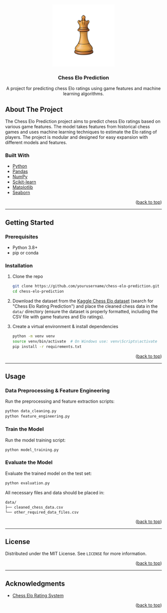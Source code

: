 
<!-- Improved compatibility of back to top link -->

<a id="readme-top"></a>

<!-- PROJECT LOGO -->

<br />
<div align="center">
  <img src="images/logo.png" alt="Chess Elo Prediction Logo" width="200" height="200">
  <h3 align="center">Chess Elo Prediction</h3>
  <p align="center">
    A project for predicting chess Elo ratings using game features and machine learning algorithms.
  </p>
</div>

## About The Project

The Chess Elo Prediction project aims to predict chess Elo ratings based on various game features. The model takes features from historical chess games and uses machine learning techniques to estimate the Elo rating of players. The project is modular and designed for easy expansion with different models and features.

### Built With

* [Python](https://www.python.org/)
* [Pandas](https://pandas.pydata.org/)
* [NumPy](https://numpy.org/)
* [Scikit-learn](https://scikit-learn.org/stable/)
* [Matplotlib](https://matplotlib.org/)
* [Seaborn](https://seaborn.pydata.org/)

<p align="right">(<a href="#readme-top">back to top</a>)</p>

---

## Getting Started

### Prerequisites

* Python 3.8+
* pip or conda

### Installation

1. Clone the repo

   ```bash
   git clone https://github.com/yourusername/chess-elo-prediction.git
   cd chess-elo-prediction
   ```

2. Download the dataset from the [Kaggle Chess Elo dataset](https://www.kaggle.com/datasets) (search for "Chess Elo Rating Prediction") and place the cleaned chess data in the `data/` directory (ensure the dataset is properly formatted, including the CSV file with game features and Elo ratings).

3. Create a virtual environment & install dependencies

   ```bash
   python -m venv venv
   source venv/bin/activate  # On Windows use: venv\Scripts\activate
   pip install -r requirements.txt
   ```

<p align="right">(<a href="#readme-top">back to top</a>)</p>

---

## Usage

### Data Preprocessing & Feature Engineering

Run the preprocessing and feature extraction scripts:

```bash
python data_cleaning.py
python feature_engineering.py
```

### Train the Model

Run the model training script:

```bash
python model_training.py
```

### Evaluate the Model

Evaluate the trained model on the test set:

```bash
python evaluation.py
```

All necessary files and data should be placed in:

```
data/
├── cleaned_chess_data.csv
└── other_required_data_files.csv
```

<p align="right">(<a href="#readme-top">back to top</a>)</p>

---

## License

Distributed under the MIT License. See `LICENSE` for more information.

<p align="right">(<a href="#readme-top">back to top</a>)</p>

---

## Acknowledgments

* [Chess Elo Rating System](https://en.wikipedia.org/wiki/Elo_rating_system)

<p align="right">(<a href="#readme-top">back to top</a>)</p>

<!-- MARKDOWN LINKS -->

[contributors-shield]: https://img.shields.io/github/contributors/yourusername/chess-elo-prediction.svg?style=for-the-badge
[contributors-url]: https://github.com/yourusername/chess-elo-prediction/graphs/contributors
[forks-shield]: https://img.shields.io/github/forks/yourusername/chess-elo-prediction.svg?style=for-the-badge
[forks-url]: https://github.com/yourusername/chess-elo-prediction/network/members
[stars-shield]: https://img.shields.io/github/stars/yourusername/chess-elo-prediction.svg?style=for-the-badge
[stars-url]: https://github.com/yourusername/chess-elo-prediction/stargazers
[issues-shield]: https://img.shields.io/github/issues/yourusername/chess-elo-prediction.svg?style=for-the-badge
[issues-url]: https://github.com/yourusername/chess-elo-prediction/issues
[license-shield]: https://img.shields.io/github/license/yourusername/chess-elo-prediction.svg?style=for-the-badge
[license-url]: https://github.com/yourusername/chess-elo-prediction/blob/main/LICENSE
[linkedin-shield]: https://img.shields.io/badge/-LinkedIn-black.svg?style=for-the-badge&logo=linkedin&colorB=555
[linkedin-url]: https://www.linkedin.com/in/mauriciovillavicencio


